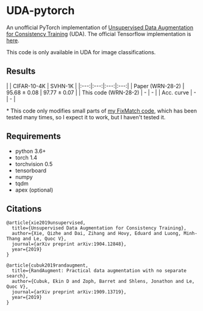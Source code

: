 # UDA-pytorch
An unofficial PyTorch implementation of [Unsupervised Data Augmentation for Consistency Training](https://arxiv.org/abs/1904.12848) (UDA).
The official Tensorflow implementation is [here](https://github.com/google-research/uda).

This code is only available in UDA for image classifications.


## Results

|  | CIFAR-10-4K | SVHN-1K |
|:---:|:---:|:---:|:---:|
| Paper (WRN-28-2) | 95.68 ± 0.08 | 97.77 ± 0.07 |
| This code (WRN-28-2) | - | - |
| Acc. curve | - | - |

\* This code only modifies small parts of [my FixMatch code](https://github.com/kekmodel/FixMatch-pytorch), which has been tested many times, so I expect it to work, but I haven't tested it.

## Requirements
- python 3.6+
- torch 1.4
- torchvision 0.5
- tensorboard
- numpy
- tqdm
- apex (optional)


## Citations
```
@article{xie2019unsupervised,
  title={Unsupervised Data Augmentation for Consistency Training},
  author={Xie, Qizhe and Dai, Zihang and Hovy, Eduard and Luong, Minh-Thang and Le, Quoc V},
  journal={arXiv preprint arXiv:1904.12848},
  year={2019}
}

@article{cubuk2019randaugment,
  title={RandAugment: Practical data augmentation with no separate search},
  author={Cubuk, Ekin D and Zoph, Barret and Shlens, Jonathon and Le, Quoc V},
  journal={arXiv preprint arXiv:1909.13719},
  year={2019}
}
```